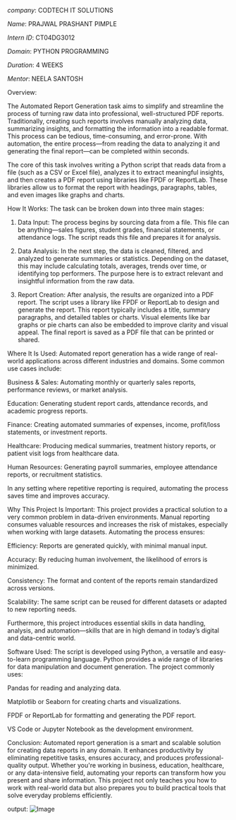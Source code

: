 *company*: CODTECH IT SOLUTIONS

*Name*: PRAJWAL PRASHANT PIMPLE

*Intern ID*: CT04DG3012

*Domain*: PYTHON PROGRAMMING

*Duration*: 4 WEEKS

*Mentor*: NEELA SANTOSH

 Overview:

The Automated Report Generation task aims to simplify and streamline the process of turning raw data into professional, well-structured PDF reports. Traditionally, creating such reports involves manually analyzing data, summarizing insights, and formatting the information into a readable format. This process can be tedious, time-consuming, and error-prone. With automation, the entire process—from reading the data to analyzing it and generating the final report—can be completed within seconds.

The core of this task involves writing a Python script that reads data from a file (such as a CSV or Excel file), analyzes it to extract meaningful insights, and then creates a PDF report using libraries like FPDF or ReportLab. These libraries allow us to format the report with headings, paragraphs, tables, and even images like graphs and charts.

How It Works:
The task can be broken down into three main stages:

1. Data Input:
The process begins by sourcing data from a file. This file can be anything—sales figures, student grades, financial statements, or attendance logs. The script reads this file and prepares it for analysis.

2. Data Analysis:
In the next step, the data is cleaned, filtered, and analyzed to generate summaries or statistics. Depending on the dataset, this may include calculating totals, averages, trends over time, or identifying top performers. The purpose here is to extract relevant and insightful information from the raw data.

3. Report Creation:
After analysis, the results are organized into a PDF report. The script uses a library like FPDF or ReportLab to design and generate the report. This report typically includes a title, summary paragraphs, and detailed tables or charts. Visual elements like bar graphs or pie charts can also be embedded to improve clarity and visual appeal. The final report is saved as a PDF file that can be printed or shared.

Where It Is Used:
Automated report generation has a wide range of real-world applications across different industries and domains. Some common use cases include:

Business & Sales: Automating monthly or quarterly sales reports, performance reviews, or market analysis.

Education: Generating student report cards, attendance records, and academic progress reports.

Finance: Creating automated summaries of expenses, income, profit/loss statements, or investment reports.

Healthcare: Producing medical summaries, treatment history reports, or patient visit logs from healthcare data.

Human Resources: Generating payroll summaries, employee attendance reports, or recruitment statistics.

In any setting where repetitive reporting is required, automating the process saves time and improves accuracy.

Why This Project Is Important:
This project provides a practical solution to a very common problem in data-driven environments. Manual reporting consumes valuable resources and increases the risk of mistakes, especially when working with large datasets. Automating the process ensures:

Efficiency: Reports are generated quickly, with minimal manual input.

Accuracy: By reducing human involvement, the likelihood of errors is minimized.

Consistency: The format and content of the reports remain standardized across versions.

Scalability: The same script can be reused for different datasets or adapted to new reporting needs.

Furthermore, this project introduces essential skills in data handling, analysis, and automation—skills that are in high demand in today’s digital and data-centric world.

Software Used:
The script is developed using Python, a versatile and easy-to-learn programming language. Python provides a wide range of libraries for data manipulation and document generation. The project commonly uses:

Pandas for reading and analyzing data.

Matplotlib or Seaborn for creating charts and visualizations.

FPDF or ReportLab for formatting and generating the PDF report.

VS Code or Jupyter Notebook as the development environment.

Conclusion:
Automated report generation is a smart and scalable solution for creating data reports in any domain. It enhances productivity by eliminating repetitive tasks, ensures accuracy, and produces professional-quality output. Whether you're working in business, education, healthcare, or any data-intensive field, automating your reports can transform how you present and share information. This project not only teaches you how to work with real-world data but also prepares you to build practical tools that solve everyday problems efficiently.

output:
![Image](https://github.com/user-attachments/assets/5886a797-96a5-4612-bb1b-516de35a0f61)
